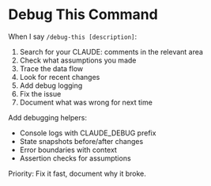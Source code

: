 # Debug This Command

When I say `/debug-this [description]`:

1. Search for your CLAUDE: comments in the relevant area
2. Check what assumptions you made
3. Trace the data flow
4. Look for recent changes
5. Add debug logging
6. Fix the issue
7. Document what was wrong for next time

Add debugging helpers:
- Console logs with CLAUDE_DEBUG prefix
- State snapshots before/after changes  
- Error boundaries with context
- Assertion checks for assumptions

Priority: Fix it fast, document why it broke.